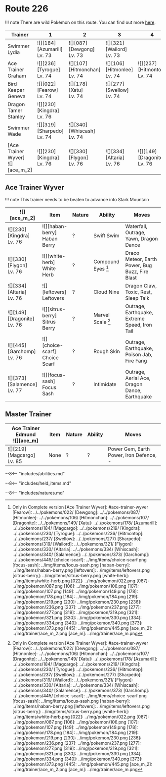 # Route 226

!!! note
    There are wild Pokémon on this route. You can find out more [here](../../wild_pokemon/route_226/).


Trainer                             | 1                                 | 2                                  | 3                                 | 4                                 | 5                                | 6
---                                 | ---                               | ---                                | ---                               | ---                               | ---                              | ---
Swimmer Lydia                       | ![][184]<br>[Azumarill]<br>Lv. 73 | ![][087]<br>[Dewgong]<br>Lv. 73    | ![][321]<br>[Wailord]<br>Lv. 73   | &nbsp;                            | &nbsp;                           | &nbsp;
Ace Trainer Graham                  | ![][236]<br>[Tyrogue]<br>Lv. 74   | ![][107]<br>[Hitmonchan]<br>Lv. 74 | ![][106]<br>[Hitmonlee]<br>Lv. 74 | ![][237]<br>[Hitmontop]<br>Lv. 74 | &nbsp;                           | &nbsp;
Bird Keeper Geneva                  | ![][022]<br>[Fearow]<br>Lv. 74    | ![][178]<br>[Xatu]<br>Lv. 74       | ![][277]<br>[Swellow]<br>Lv. 74   | &nbsp;                            | &nbsp;                           | &nbsp;
Dragon Tamer Stanley                | ![][230]<br>[Kingdra]<br>Lv. 76   | &nbsp;                             | &nbsp;                            | &nbsp;                            | &nbsp;                           | &nbsp;
Swimmer Wade                        | ![][319]<br>[Sharpedo]<br>Lv. 74  | ![][340]<br>[Whiscash]<br>Lv. 74   | &nbsp;                            | &nbsp;                            | &nbsp;                           | &nbsp;
[Ace Trainer Wyver]<br>![][ace_m_2] | ![][230]<br>[Kingdra]<br>Lv. 76   | ![][330]<br>[Flygon]<br>Lv. 76     | ![][334]<br>[Altaria]<br>Lv. 76   | ![][149]<br>[Dragonite]<br>Lv. 76 | ![][445]<br>[Garchomp]<br>Lv. 76 | ![][373]<br>[Salamence]<br>Lv. 77

## Ace Trainer Wyver

!!! note
    This trainer needs to be beaten to advance into Stark Mountain

![][ace_m_2]                      | Item                              | Nature | Ability            | Moves
---                               | ---                               | ---    | ---                | ---
![][230]<br>[Kingdra]<br>Lv. 76   | ![][haban-berry]<br>Haban Berry   | ?      | Swift Swim         | Waterfall, Outrage, Yawn, Dragon Dance
![][330]<br>[Flygon]<br>Lv. 76    | ![][white-herb]<br>White Herb     | ?      | Compound Eyes [^1] | Draco Meteor, Earth Power, Bug Buzz, Fire Blast
![][334]<br>[Altaria]<br>Lv. 76   | ![][leftovers]<br>Leftovers       | ?      | Cloud Nine         | Dragon Claw, Toxic, Rest, Sleep Talk
![][149]<br>[Dragonite]<br>Lv. 76 | ![][sitrus-berry]<br>Sitrus Berry | ?      | Marvel Scale [^1]  | Outrage, Earthquake, Extreme Speed, Iron Tail
![][445]<br>[Garchomp]<br>Lv. 76  | ![][choice-scarf]<br>Choice Scarf | ?      | Rough Skin         | Outrage, Earthquake, Poison Jab, Fire Fang
![][373]<br>[Salamence]<br>Lv. 77 | ![][focus-sash]<br>Focus Sash     | ?      | Intimidate         | Outrage, Aerial Ace, Dragon Dance, Earthquake

## Master Trainer

Ace Trainer Edmund<br>![][ace_m] | Item | Nature | Ability | Moves
---                              | ---  | ---    | ---     | ---
![][219]<br>[Magcargo]<br>Lv. 85 | None | ?      | ?       | Power Gem, Earth Power, Iron Defence, -

--8<-- "includes/abilities.md"

--8<-- "includes/held_items.md"

--8<-- "includes/natures.md"

[^1]: Only in Complete version
[Ace Trainer Wyver]: #ace-trainer-wyver
[Fearow]: ../../pokemons/022/
[Dewgong]: ../../pokemons/087/
[Hitmonlee]: ../../pokemons/106/
[Hitmonchan]: ../../pokemons/107/
[Dragonite]: ../../pokemons/149/
[Xatu]: ../../pokemons/178/
[Azumarill]: ../../pokemons/184/
[Magcargo]: ../../pokemons/219/
[Kingdra]: ../../pokemons/230/
[Tyrogue]: ../../pokemons/236/
[Hitmontop]: ../../pokemons/237/
[Swellow]: ../../pokemons/277/
[Sharpedo]: ../../pokemons/319/
[Wailord]: ../../pokemons/321/
[Flygon]: ../../pokemons/330/
[Altaria]: ../../pokemons/334/
[Whiscash]: ../../pokemons/340/
[Salamence]: ../../pokemons/373/
[Garchomp]: ../../pokemons/445/
[choice-scarf]: ../img/items/choice-scarf.png
[focus-sash]: ../img/items/focus-sash.png
[haban-berry]: ../img/items/haban-berry.png
[leftovers]: ../img/items/leftovers.png
[sitrus-berry]: ../img/items/sitrus-berry.png
[white-herb]: ../img/items/white-herb.png
[022]: ../img/pokemon/022.png
[087]: ../img/pokemon/087.png
[106]: ../img/pokemon/106.png
[107]: ../img/pokemon/107.png
[149]: ../img/pokemon/149.png
[178]: ../img/pokemon/178.png
[184]: ../img/pokemon/184.png
[219]: ../img/pokemon/219.png
[230]: ../img/pokemon/230.png
[236]: ../img/pokemon/236.png
[237]: ../img/pokemon/237.png
[277]: ../img/pokemon/277.png
[319]: ../img/pokemon/319.png
[321]: ../img/pokemon/321.png
[330]: ../img/pokemon/330.png
[334]: ../img/pokemon/334.png
[340]: ../img/pokemon/340.png
[373]: ../img/pokemon/373.png
[445]: ../img/pokemon/445.png
[ace_m_2]: ../img/trainer/ace_m_2.png
[ace_m]: ../img/trainer/ace_m.png
